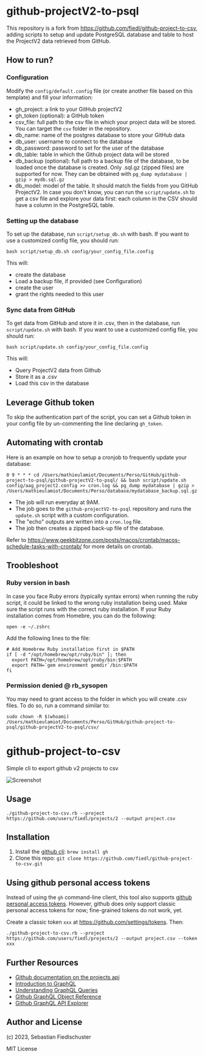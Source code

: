 # github-projectV2-to-psql

This repository is a fork from https://github.com/fiedl/github-project-to-csv, adding scripts to setup and update PostgreSQL database and table to host the ProjectV2 data retrieved from GitHub.
## How to run?

### Configuration

Modify the <code>config/default.config</code> file (or create another file based on this template) and fill your information:
- gh_project: a link to your GitHub projectV2
- gh_token (optional): a GitHub token
- csv_file: full path to the csv file in which your project data will be stored. You can target the <code>csv</code> folder in the repository.
- db_name: name of the postgres database to store your GitHub data
- db_user: username to connect to the database
- db_password: password to set for the user of the database
- db_table: table in which the Github project data will be stored
- db_backup (optional): full path to a backup file of the database, to be loaded once the database is created. Only .sql.gz (zipped files) are supported for now. They can be obtained with <code>pg_dump mydatabase | gzip > mydb.sql.gz</code>
- db_model: model of the table. It should match the fields from you GitHub ProjectV2. In case you don't know, you can run the <code>script/update.sh</code> to get a csv file and explore your data first: each column in the CSV should have a column in the PostgreSQL table.

### Setting up the database

To set up the database, run <code>script/setup_db.sh</code> with bash. If you want to use a customized config file, you should run:
```shell
bash script/setup_db.sh config/your_config_file.config
```
This will:
- create the database
- Load a backup file, if provided (see Configuration)
- create the user
- grant the rights needed to this user

### Sync data from GitHub

To get data from GitHub and store it in .csv, then in the database, run <code>script/update.sh</code> with bash. If you want to use a customized config file, you should run:
```shell
bash script/update.sh config/your_config_file.config
```
This will:
- Query ProjectV2 data from Github
- Store it as a .csv
- Load this csv in the database

## Leverage Github token

To skip the authentication part of the script, you can set a Github token in your config file by un-commenting the line declaring <code>gh_token</code>.

## Automating with crontab

Here is an example on how to setup a cronjob to frequently update your database:
```shell
0 9 * * * cd /Users/mathieulamiot/Documents/Perso/GitHub/github-project-to-psql/github-projectV2-to-psql/ && bash script/update.sh config/aag_project2.config >> cron.log && pg_dump mydatabase | gzip > /Users/mathieulamiot/Documents/Perso/database/mydatabase_backup.sql.gz 
```
- The job will run everyday at 9AM.
- The job goes to the <code>github-projectV2-to-psql</code> repository and runs the <code>update.sh</code> script with a custom configuration.
- The "echo" outputs are written into a <code>cron.log</code> file.
- The job then creates a zipped back-up file of the database.

Refer to https://www.geekbitzone.com/posts/macos/crontab/macos-schedule-tasks-with-crontab/ for more details on crontab.

## Troobleshoot

### Ruby version in bash
In case you face Ruby errors (typically syntax errors) when running the ruby script, it could be linked to the wrong ruby installation being used. Make sure the script runs with the correct ruby installation.
If your Ruby installation comes from Homebre, you can do the following:
```shell
open -e ~/.zshrc
```
Add the following lines to the file:
```shell
# Add Homebrew Ruby installation first in $PATH
if [ -d "/opt/homebrew/opt/ruby/bin" ]; then
  export PATH=/opt/homebrew/opt/ruby/bin:$PATH
  export PATH=`gem environment gemdir`/bin:$PATH
fi
```

### Permission denied @ rb_sysopen
You may need to grant access to the folder in which you will create .csv files. To do so, run a command similar to:
```shell
sudo chown -R $(whoami) /Users/mathieulamiot/Documents/Perso/GitHub/github-project-to-psql/github-projectV2-to-psql/csv/
```
# github-project-to-csv

Simple cli to export github v2 projects to csv

![Screenshot](https://user-images.githubusercontent.com/1679688/215134233-80bbbaab-c026-4937-b0d8-a42b11ab4e4b.png)

## Usage

```shell
./github-project-to-csv.rb --project https://github.com/users/fiedl/projects/2 --output project.csv
```

## Installation

1. Install the [github cli](https://cli.github.com): `brew install gh`
2. Clone this repo: `git clone https://github.com/fiedl/github-project-to-csv.git`

## Using github personal access tokens

Instead of using the `gh` command-line client, this tool also supports [github personal access tokens](https://github.com/settings/tokens). However, github does only support classic personal access tokens for now; fine-grained tokens do not work, yet.

Create a classic token `xxx` at https://github.com/settings/tokens. Then:

```shell
./github-project-to-csv.rb --project https://github.com/users/fiedl/projects/2 --output project.csv --token xxx
```

## Further Resources

- [Github documentation on the projects api](https://docs.github.com/en/issues/planning-and-tracking-with-projects/automating-your-project/using-the-api-to-manage-projects)
- [Introduction to GraphQL](https://docs.github.com/en/graphql/guides/introduction-to-graphql)
- [Understanding GraphQL Queries](https://graphql.org/learn/queries/)
- [Github GraphQL Object Reference](https://docs.github.com/en/graphql/reference/objects)
- [Github GraphQL API Explorer](https://docs.github.com/en/graphql/overview/explorer)

## Author and License

(c) 2023, Sebastian Fiedlschuster

MIT License
